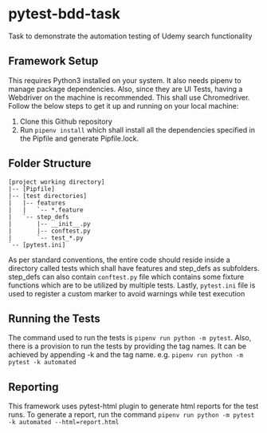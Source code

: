 # pytest-bdd-task

Task to demonstrate the automation testing of Udemy search functionality

## Framework Setup

This requires Python3 installed on your system. It also needs pipenv to manage package dependencies. Also, since they are UI Tests, having a Webdriver on the machine is recommended. This shall use Chromedriver. Follow the below steps to get it up and running on your local machine:

1. Clone this Github repository
2. Run `pipenv install` which shall install all the dependencies specified in the Pipfile and generate Pipfile.lock.

## Folder Structure

```
[project working directory]
|‐‐ [Pipfile]
|-- [test directories]
|   |-- features
|   |   `-- *.feature
|   `-- step_defs
|       |-- __init__.py
|       |-- conftest.py
|       `-- test_*.py
`-- [pytest.ini]
```

As per standard conventions, the entire code should reside inside a directory called tests which shall have features and step_defs as subfolders. step_defs can also contain `conftest.py` file which contains some fixture functions which are to be utilized by multiple tests. Lastly, `pytest.ini` file is used to register a custom marker to avoid warnings while test execution

## Running the Tests

The command used to run the tests is `pipenv run python -m pytest`. Also, there is a provision to run the tests by providing the tag names. It can be achieved by appending -k and the tag name. e.g. `pipenv run python -m pytest -k automated`

## Reporting

This framework uses pytest-html plugin to generate html reports for the test runs. To generate a report, run the command `pipenv run python -m pytest -k automated --html=report.html`

